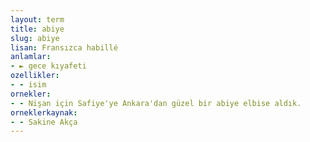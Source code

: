 ```yaml
---
layout: term
title: abiye
slug: abiye
lisan: Fransızca habillé
anlamlar:
- ► gece kıyafeti
ozellikler:
- - isim
ornekler:
- - Nişan için Safiye'ye Ankara'dan güzel bir abiye elbise aldık.
orneklerkaynak:
- - Sakine Akça
---
```

